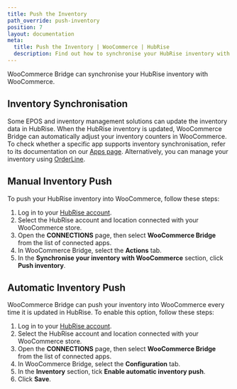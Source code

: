 ```yaml
---
title: Push the Inventory
path_override: push-inventory
position: 7
layout: documentation
meta:
  title: Push the Inventory | WooCommerce | HubRise
  description: Find out how to synchronise your HubRise inventory with WooCommerce and automatically hide out-of-stock products from your website.
---
```


WooCommerce Bridge can synchronise your HubRise inventory with WooCommerce.

## Inventory Synchronisation

Some EPOS and inventory management solutions can update the inventory data in HubRise. When the HubRise inventory is updated, WooCommerce Bridge can automatically adjust your inventory counters in WooCommerce. To check whether a specific app supports inventory synchronisation, refer to its documentation on our [Apps page](/apps). Alternatively, you can manage your inventory using [OrderLine](/apps/orderline/overview).

## Manual Inventory Push

To push your HubRise inventory into WooCommerce, follow these steps:

1. Log in to your [HubRise account](https://manager.hubrise.com).
1. Select the HubRise account and location connected with your WooCommerce store.
1. Open the **CONNECTIONS** page, then select **WooCommerce Bridge** from the list of connected apps.
1. In WooCommerce Bridge, select the **Actions** tab.
1. In the **Synchronise your inventory with WooCommerce** section, click **Push inventory**.

## Automatic Inventory Push

WooCommerce Bridge can push your inventory into WooCommerce every time it is updated in HubRise. To enable this option, follow these steps:

1. Log in to your [HubRise account](https://manager.hubrise.com).
1. Select the HubRise account and location connected with your WooCommerce store.
1. Open the **CONNECTIONS** page, then select **WooCommerce Bridge** from the list of connected apps.
1. In WooCommerce Bridge, select the **Configuration** tab.
1. In the **Inventory** section, tick **Enable automatic inventory push**.
1. Click **Save**.
